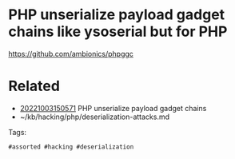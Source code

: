 # PHP unserialize payload gadget chains like ysoserial but for PHP
https://github.com/ambionics/phpggc

# Related

- [20221003150571](/zet/20221003150571/README.md) PHP unserialize payload gadget chains
- ~/kb/hacking/php/deserialization-attacks.md

Tags:

    #assorted #hacking #deserialization
